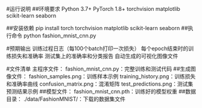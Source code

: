 #运行说明
##环境要求
Python 3.7+
PyTorch 1.8+
torchvision
matplotlib
scikit-learn
seaborn

##安装依赖
pip install torch torchvision matplotlib scikit-learn seaborn
##执行命令
python fashion_mnist_cnn.py

#预期输出
训练过程日志（每100个batch打印一次损失）
每个epoch结束时的训练损失和准确率
测试集上的准确率和分类报告
自动生成的可视化图像文件

#文件清单
主程序文件：
fashion_mnist_cnn.py：完整训练和测试代码
##生成图像文件：
fashion_samples.png：训练样本示例
training_history.png：训练损失和准确率曲线
confusion_matrix.png：混淆矩阵
test_predictions.png：测试集预测结果示例
##模型文件：
fashion_mnist_cnn.pth：训练好的模型权重
##数据目录：
./data/FashionMNIST/：下载的数据集文件
